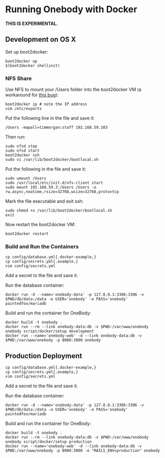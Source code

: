 # Running Onebody with Docker

**THIS IS EXPERIMENTAL.**

## Development on OS X

Set up boot2docker:

```
boot2docker up
$(boot2docker shellinit)
```

### NFS Share

Use NFS to mount your /Users folder into the boot2docker VM
(a workaround for [this bug](https://github.com/boot2docker/boot2docker/issues/581)):

```
boot2docker ip # note the IP address
vim /etc/exports
```

Put the following line in the file and save it:

```
/Users -mapall=timmorgan:staff 192.168.59.103
```

Then run:

```
sudo nfsd stop
sudo nfsd start
boot2docker ssh
sudo vi /var/lib/boot2docker/bootlocal.sh
```

Put the following in the file and save it:

```
sudo umount /Users
sudo /usr/local/etc/init.d/nfs-client start
sudo mount 192.168.59.3:/Users /Users -o rw,async,noatime,rsize=32768,wsize=32768,proto=tcp
```

Mark the file executable and exit ssh:

```
sudo chmod +x /var/lib/boot2docker/bootlocal.sh
exit
```

Now restart the boot2docker VM:

```
boot2docker restart
```

### Build and Run the Containers

```
cp config/database.yml{.docker-example,}
cp config/secrets.yml{.example,}
vim config/secrets.yml
```

Add a secret to the file and save it.

Run the database container:

```
docker run -d --name='onebody-data' -p 127.0.0.1:3306:3306 -v $PWD/db/data:/data -e USER='onebody' -e PASS='onebody' paintedfox/mariadb
```

Build and run the container for OneBody:

```
docker build -t onebody .
docker run --rm --link onebody-data:db -v $PWD:/var/www/onebody onebody script/docker/setup development
docker run --name='onebody-web' -d --link onebody-data:db -v $PWD:/var/www/onebody -p 8080:3000 onebody
```

## Production Deployment

```
cp config/database.yml{.docker-example,}
cp config/secrets.yml{.example,}
vim config/secrets.yml
```

Add a secret to the file and save it.

Run the database container:

```
docker run -d --name='onebody-data' -p 127.0.0.1:3306:3306 -v $PWD/db/data:/data -e USER='onebody' -e PASS='onebody' paintedfox/mariadb
```

Build and run the container for OneBody:

```
docker build -t onebody .
docker run --rm --link onebody-data:db -v $PWD:/var/www/onebody onebody script/docker/setup production
docker run --name='onebody-web' -d --link onebody-data:db -v $PWD:/var/www/onebody -p 8080:3000 -e "RAILS_ENV=production" onebody
```
